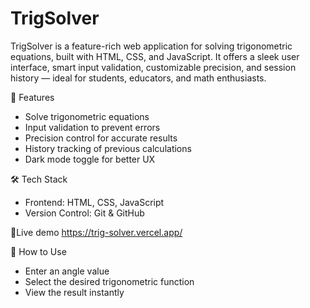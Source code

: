 # TrigSolver
TrigSolver is a feature-rich web application for solving trigonometric equations, built with HTML, CSS, and JavaScript. It offers a sleek user interface, smart input validation, customizable precision, and session history — ideal for students, educators, and math enthusiasts.

🚀 Features
- Solve trigonometric equations
- Input validation to prevent errors
- Precision control for accurate results
- History tracking of previous calculations
- Dark mode toggle for better UX

🛠️ Tech Stack
- Frontend: HTML, CSS, JavaScript
- Version Control: Git & GitHub

🔘Live demo 
   https://trig-solver.vercel.app/

📄 How to Use
- Enter an angle value
- Select the desired trigonometric function
- View the result instantly
